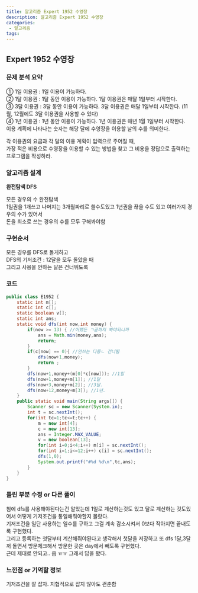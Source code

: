 ```yaml
---
title: 알고리즘 Expert 1952 수영장
description: 알고리즘 Expert 1952 수영장
categories:
 - 알고리즘  
tags:
---
```

## Expert 1952 수영장  
### 문제 분석 요약
① 1일 이용권 : 1일 이용이 가능하다.  
② 1달 이용권 : 1달 동안 이용이 가능하다. 1달 이용권은 매달 1일부터 시작한다.  
③ 3달 이용권 : 3달 동안 이용이 가능하다. 3달 이용권은 매달 1일부터 시작한다.
    (11월, 12월에도 3달 이용권을 사용할 수 있다)  
④ 1년 이용권 : 1년 동안 이용이 가능하다. 1년 이용권은 매년 1월 1일부터 시작한다.  
이용 계획에 나타나는 숫자는 해당 달에 수영장을 이용할 날의 수를 의미한다.

각 이용권의 요금과 각 달의 이용 계획이 입력으로 주어질 때,  
가장 적은 비용으로 수영장을 이용할 수 있는 방법을 찾고 그 비용을 정답으로 출력하는 프로그램을 작성하라.  

### 알고리즘 설계  
**완전탐색 DFS**  

모든 경우의 수 완전탐색  
1일권을 1개쓰고 나머지는 3개월짜리로 쓸수도있고 1년권을 끊을 수도 있고 여러가지 경우의 수가 있어서  
돈을 최소로 쓰는 경우의 수를 모두 구해봐야함  

### 구현순서  
모든 경우를 DFS로 돌게하고  
DFS의 기저조건 : 12달을 모두 돌았을 때  
그리고 사용을 안하는 달은 건너뛰도록  

### 코드  
```java
public class E1952 {
	static int m[];
	static int c[];
	static boolean v[];
	static int ans;
	static void dfs(int now,int money) {
		if(now >= 13) { //어쨌든 ㄱ끝까지 봐야되니까
			ans = Math.min(money,ans);
			return;
		}
	    if(c[now] == 0){ //안쓰는 다릉ㄴ 건너뜀
	        dfs(now+1,money);
	        return ;
	    }
		dfs(now+1,money+(m[0]*c[now])); //1일
		dfs(now+1,money+m[1]); //1달 		
		dfs(now+3,money+m[2]); //3달.
		dfs(now+12,money+m[3]); //1년.
	}
	public static void main(String args[]) {
		Scanner sc = new Scanner(System.in);
		int t = sc.nextInt();
		for(int tc=1;tc<=t;tc++) {
			m = new int[4];
			c = new int[13];
			ans = Integer.MAX_VALUE;
			v = new boolean[13];
			for(int i=0;i<4;i++) m[i] = sc.nextInt();
			for(int i=1;i<=12;i++) c[i] = sc.nextInt();
			dfs(1,0);
			System.out.printf("#%d %d\n",tc,ans);
		}
	}
}
```
### 틀린 부분 수정 or 다른 풀이  
첨에 dfs를 사용해야된다는건 알았는데 1일로 계산하는것도 있고 달로 계산하는 것도있어서
어떻게 기저조건을 통일해줘야할지 몰랐다.  
기저조건을 일단 사용하는 일수를 구하고 그걸 계속 감소시켜서 0보다 작아지면 끝내도록 구현했다.  
그리고 등록하는 첫달부터 계산해줘야된다고 생각해서 첫달을 저장하고 또 dfs 1달,3달꺼 돌면서 방문체크해서 방문한 곳은 day에서 빼도록 구현했다.  
근데 제대로 안되고.. 음 ㅠㅠ 그래서 답을 봤다.  

### 느낀점 or 기억할 정보  
기저조건을 잘 잡자. 지협적으로 잡지 않아도 괜춘함  
